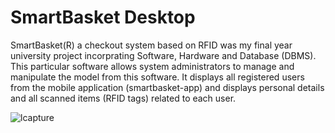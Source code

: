  # SmartBasket Desktop

SmartBasket(R) a checkout system based on RFID was my final year university project incorprating Software, Hardware and Database (DBMS).
This particular software allows system administrators to manage and manipulate the model from this software. It displays all registered users from the mobile application (smartbasket-app) and displays personal details and all scanned items (RFID tags) related to each user.
 

![lcapture](https://user-images.githubusercontent.com/48829302/174059543-ddf6a16d-378f-4676-9121-4f740cb40afc.PNG)

 
